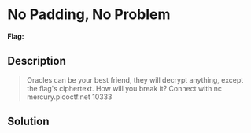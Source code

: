 # No Padding, No Problem
__Flag:__

## Description
> Oracles can be your best friend, they will decrypt anything, except the flag's ciphertext. How will you break it? Connect with nc mercury.picoctf.net 10333

## Solution
